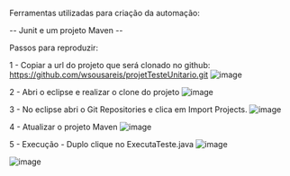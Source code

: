 Ferramentas utilizadas para criação da automação:

-- Junit e um projeto Maven --

Passos para reproduzir:

1 - Copiar a url do projeto que será clonado no github: https://github.com/wsousareis/projetTesteUnitario.git
![image](https://user-images.githubusercontent.com/129014180/228942102-6554a3c0-679b-4bf2-949e-6b713a31d88e.png)

2 - Abri o eclipse e realizar o clone do projeto
![image](https://user-images.githubusercontent.com/129014180/228942442-06c49d36-a7ef-4ba5-9476-e2c9180a90c8.png)

3 - No eclipse abri o Git Repositories e clica em Import Projects.
![image](https://user-images.githubusercontent.com/129014180/228962362-761d7bab-183e-4a12-8cb2-349a49cad7de.png)

4 - Atualizar o projeto Maven
![image](https://user-images.githubusercontent.com/129014180/228962526-4ae9af0b-c42d-497c-bf6a-b6ecb22e9a61.png)

5 - Execução - Duplo clique no ExecutaTeste.java
![image](https://user-images.githubusercontent.com/129014180/228962793-86037a14-21a8-4af7-b8ae-565094a9f053.png)

![image](https://user-images.githubusercontent.com/129014180/228962934-eb924666-fe6f-4d68-9200-498a16741feb.png)
